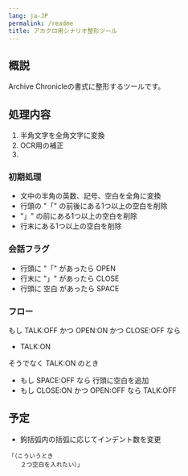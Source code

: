 ```yaml
---
lang: ja-JP
permalink: /readme
title: アカクロ用シナリオ整形ツール
---
```



## 概説

Archive Chronicleの書式に整形するツールです。

## 処理内容

1. 半角文字を全角文字に変換
1. OCR用の補正
1. 


### 初期処理

- 文中の半角の英数、記号、空白を全角に変換
- 行頭の "「" の前後にある1つ以上の空白を削除
- "」" の前にある1つ以上の空白を削除
- 行末にある1つ以上の空白を削除

### 会話フラグ

- 行頭に "「" があったら OPEN
- 行末に "」" があったら CLOSE
- 行頭に 空白 があったら SPACE

### フロー

もし TALK:OFF かつ OPEN:ON かつ CLOSE:OFF なら

- TALK:ON

そうでなく TALK:ON のとき

- もし SPACE:OFF なら 行頭に空白を追加
- もし CLOSE:ON かつ OPEN:OFF なら TALK:OFF

## 予定

- 鉤括弧内の括弧に応じてインデント数を変更

```text
「（こういうとき
　　２つ空白を入れたい）」
```
